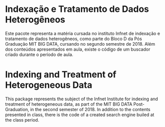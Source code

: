# Indexação e Tratamento de Dados Heterogêneos

Este pacote representa a matéria cursada no instituto Infnet de indexação e tratamento de dados heterogêneos, como parte do Bloco D da Pós Graduação MIT BIG DATA, cursando no segundo semestre de 2018. Além dos conteúdos apresentados em aula, existe o código de um buscador criado durante o período de aula.

# Indexing and Treatment of Heterogeneous Data

This package represents the subject of the Infnet Institute for indexing and treatment of heterogeneous data, as part of the MIT BIG DATA Post-Graduation, in the second semester of 2018. In addition to the contents presented in class, there is the code of a created search engine builed at the class period.

